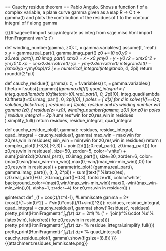 == Cauchy residue theorem ==
Pablo Angulo. Shows a function f of a complex variable, a plane curve gamma given as a map 
R -> C
t -> gamma(t)
and plots the contribution of the residues of f to the contour integral of f along gamma

{{{#!sagecell
import scipy.integrate as integ
from sage.misc.html import HtmlFragment
var('z t')

def winding_number(gamma, z0):
    t, = gamma.variables()
    assume(t, 'real')
    x,y = gamma.real_part(), gamma.imag_part()
    z0 += I*0
    x0,y0 = z0.real_part(), z0.imag_part()
    xmx0 = x - x0
    ymy0 = y - y0
    r2 = xmx0^2 + ymy0^2
    xp = xmx0.derivative(t)
    yp = ymy0.derivative(t)
    integrando(t) = (xmx0*yp -ymy0*xp)/r2
    i,e = numerical_integral(integrando, 0, 2*pi)
    return round(i/(2*pi))

def cauchy_residue(f, gamma):
    z, = f.variables()
    t, = gamma.variables()
    ftheta = f.subs({z:gamma})*gamma.diff(t)
    quad_integral = (
          integ.quad(lambda t0:ftheta(t=t0).real_part(), 0, 2*pi)[0],
          integ.quad(lambda t0:ftheta(t=t0).imag_part(), 0, 2*pi)[0],
    )
    poles = [
        d[z] for d in solve(1/f==0,z, solution_dict=True)
    ]
    residues = [
        #pole, residue and its winding number wrt gamma
        (z0, f.residue(z==z0), winding_number(gamma, z0))
        for z0 in poles
    ]
    residue_integral = 2*pi*i*sum(
        res*win for z0,res,win in residues
    ).simplify_full()
    return residues, residue_integral, quad_integral


def cauchy_residue_plot(f, gamma):
    residues, residue_integral, quad_integral = cauchy_residue(f, gamma)
    max_win = max(win for z0,res,win in residues)
    min_win = min(win for z0,res,win in residues)
    return (
        complex_plot(f,(-3,3),(-3,3))
        + point2d([(z0.real_part(), z0.imag_part()) for z0,res,win in residues], 
                       size=50, zorder=5, color='white')
        + sum([point2d((z0.real_part(), z0.imag_part()), 
                       size=30, zorder=6,
                       color=(max(0,win/(max_win-min_win)),max(0,-win/(max_win-min_win)),0)) 
               for z0,res,win in residues])
        + parametric_plot( (gamma.real_part(), gamma.imag_part()), (t, 0, 2*pi))
        + sum([text('$%s$'%latex(res),(z0.real_part()+0.1, z0.imag_part()+0.3), 
                    fontsize=10, color='white', 
                    background_color=(max(0,win/(max_win-min_win)),max(0,-win/(max_win-min_win)),0), 
                    alpha=1, zorder=4) 
               for z0,res,win in residues])
    )

@interact
def _(f = cos(z)/(z^4-1),
      #Lemniscate
      gamma = 2*(cos(t)/(1+sin(t)^2) + i*sin(t)*cos(t)/(1+sin(t)^2))):
    residues, residue_integral, quad_integral = cauchy_residue(f, gamma)
    show('Residues:', residues)
    pretty_print(HtmlFragment(r'$\int_\gamma f(z)\: d z = 2\pi i \left(%s\right)$'%
         (' + '.join(r'%s\cdot %s'%(latex(win), latex(res)) 
                     for z0,res,win in residues))))
    pretty_print(HtmlFragment(r'$\int_\gamma f(z)\: d z = %s$'%
                              residue_integral.simplify_full()))
    pretty_print(HtmlFragment(r'$\int_\gamma f(z)\: d z \approx %.8f + %.8f*I$'%
                              quad_integral))
    cauchy_residue_plot(f, gamma).show(figsize=(8,8))
}}}
{{attachment:residues_lemniscate.png}}

